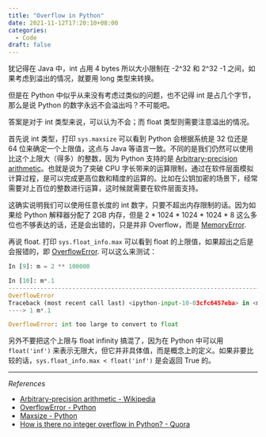 ```yaml
---
title: "Overflow in Python"
date: 2021-11-12T17:20:10+08:00
categories:
  - Code
draft: false
---
```


犹记得在 Java 中，int 占用 4 bytes 所以大小限制在 -2^32 和 2^32 -1 之间，如果考虑到溢出的情况，就要用 long 类型来转换。

但是在 Python 中似乎从来没有考虑过类似的问题，也不记得 int 是占几个字节，那么是说 Python 的数字永远不会溢出吗？不可能吧。

答案是对于 int 类型来说，可以认为不会；而 float 类型则需要注意溢出的情况。

首先说 int 类型，打印 `sys.maxsize` 可以看到 Python 会根据系统是 32 位还是 64 位来确定一个上限值，这点与 Java 等语言一致。不同的是我们仍然可以使用比这个上限大（得多）的整数，因为 Python 支持的是 [Arbitrary-precision arithmetic](https://en.wikipedia.org/wiki/Arbitrary-precision_arithmetic)。也就是说为了突破 CPU 字长带来的运算限制，通过在软件层面模拟计算过程，是可以完成更高位数和精度的运算的。比如在公钥加密的场景下，经常需要对上百位的整数进行运算，这时候就需要在软件层面支持。

这确实说明我们可以使用任意长度的 int 数字，只要不超出内存限制的话。因为如果给 Python 解释器分配了 2GB 内存，但是 2 * 1024 * 1024 * 1024 * 8 这么多位也不够表达的话，还是会出错的，只是并非 Overflow，而是 [MemoryError](https://docs.python.org/3/library/exceptions.html#MemoryError).

再说 float. 打印 `sys.float_info.max` 可以看到 float 的上限值，如果超出之后是会报错的，即 [OverflowError](https://docs.python.org/3/library/exceptions.html#OverflowError). 可以这么来测试：

```python
In [9]: m = 2 ** 100000

In [10]: m*.1
---------------------------------------------------------------------------
OverflowError                             
Traceback (most recent call last) <ipython-input-10-03cfc6457eba> in <module>
----> 1 m*.1

OverflowError: int too large to convert to float
```

另外不要把这个上限与 float infinity 搞混了，因为在 Python 中可以用 `float('inf')` 来表示无限大，但它并非具体值，而是概念上的定义。如果非要比较的话，`sys.float_info.max < float('inf')` 是会返回 True 的。

---

*References*

- [Arbitrary-precision arithmetic - Wikipedia](https://en.wikipedia.org/wiki/Arbitrary-precision_arithmetic)
- [OverflowError - Python](https://docs.python.org/3/library/exceptions.html#OverflowError)
- [Maxsize - Python](https://docs.python.org/3/library/sys.html#sys.maxsize)
- [How is there no integer overflow in Python? - Quora](https://www.quora.com/How-is-there-no-integer-overflow-in-Python)